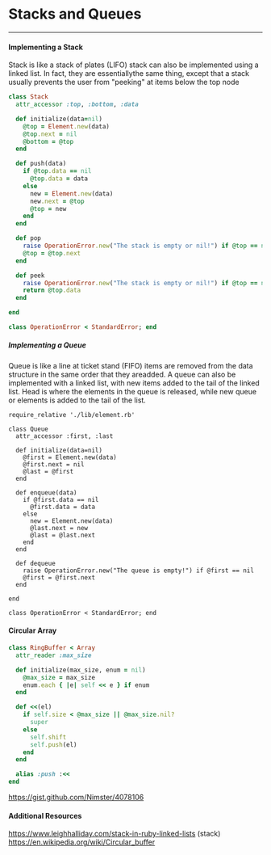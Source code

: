 # Stacks and Queues
---

#### Implementing a Stack
Stack is like a stack of plates (LIFO)
stack can also be implemented using a linked list. In fact, they are essentiallythe same thing, except that a stack usually prevents the user from "peeking" at items below the top node

```ruby
class Stack
  attr_accessor :top, :bottom, :data

  def initialize(data=nil)
    @top = Element.new(data)
    @top.next = nil
    @bottom = @top
  end

  def push(data)
    if @top.data == nil
      @top.data = data
    else
      new = Element.new(data)
      new.next = @top
      @top = new
    end
  end

  def pop
    raise OperationError.new("The stack is empty or nil!") if @top == nil
    @top = @top.next
  end

  def peek
    raise OperationError.new("The stack is empty or nil!") if @top == nil
    return @top.data
  end

end

class OperationError < StandardError; end
```


##### Implementing a Queue
Queue is like a line at ticket stand (FIFO)
items are removed from the data structure in the same order that they areadded.
A queue can also be implemented with a linked list, with new items added to the tail of the linked list.
Head is where the elements in the queue is released, while new queue or elements is added to the tail of the list.

```
require_relative './lib/element.rb'

class Queue
  attr_accessor :first, :last

  def initialize(data=nil)
    @first = Element.new(data)
    @first.next = nil
    @last = @first 
  end

  def enqueue(data)
    if @first.data == nil
      @first.data = data
    else
      new = Element.new(data)
      @last.next = new
      @last = @last.next
    end
  end

  def dequeue
    raise OperationError.new("The queue is empty!") if @first == nil
    @first = @first.next
  end

end

class OperationError < StandardError; end
```

#### Circular Array

```ruby
class RingBuffer < Array
  attr_reader :max_size

  def initialize(max_size, enum = nil)
    @max_size = max_size
    enum.each { |e| self << e } if enum
  end

  def <<(el)
    if self.size < @max_size || @max_size.nil?
      super
    else
      self.shift
      self.push(el)
    end
  end

  alias :push :<<
end
```
https://gist.github.com/Nimster/4078106


#### Additional Resources
https://www.leighhalliday.com/stack-in-ruby-linked-lists (stack)
https://en.wikipedia.org/wiki/Circular_buffer

